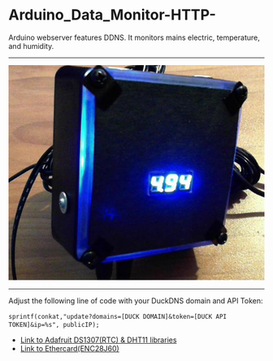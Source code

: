 # Arduino_Data_Monitor-HTTP-
Arduino webserver features DDNS. It monitors mains electric, temperature, and humidity.

<hr>
<p align="center">
  <img src="https://github.com/datguy-dev/Arduino_Data_Monitor-HTTP-/blob/master/vGmDDx7.jpg" title="Main Window">
</p>
<hr>

Adjust the following line of code with your DuckDNS domain and API Token:
```
sprintf(conkat,"update?domains=[DUCK DOMAIN]&token=[DUCK API TOKEN]&ip=%s", publicIP);
```
* [Link to Adafruit DS1307(RTC) & DHT11 libraries](https://github.com/adafruit)
* [Link to Ethercard(ENC28J60)](https://github.com/jcw/ethercard)
